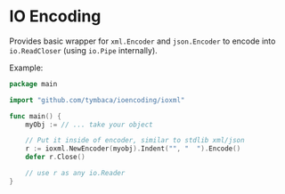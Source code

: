 # IO Encoding

Provides basic wrapper for `xml.Encoder` and `json.Encoder` to encode into
`io.ReadCloser` (using `io.Pipe` internally).

Example:

```go
package main

import "github.com/tymbaca/ioencoding/ioxml"

func main() {
    myObj := // ... take your object

    // Put it inside of encoder, similar to stdlib xml/json
	r := ioxml.NewEncoder(myobj).Indent("", "  ").Encode()
	defer r.Close()

    // use r as any io.Reader
}
```
